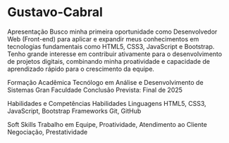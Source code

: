 # Gustavo-Cabral
Apresentação
    Busco minha primeira oportunidade como Desenvolvedor Web (Front-end) para aplicar e
    expandir meus conhecimentos em tecnologias fundamentais como HTML5, CSS3, JavaScript e
    Bootstrap. Tenho grande interesse em contribuir ativamente para o desenvolvimento de projetos
    digitais, combinando minha proatividade e capacidade de aprendizado rápido para o crescimento
    da equipe.

Formação Acadêmica
    Tecnólogo em Análise e Desenvolvimento de Sistemas
    Gran Faculdade
    Conclusão Prevista: Final de 2025

Habilidades e Competências
    Habilidades Linguagens
    HTML5, CSS3, JavaScript, Bootstrap
    Frameworks
    Git, GitHub

Soft Skills
    Trabalho em Equipe, Proatividade, Atendimento ao Cliente Negociação, Prestatividade